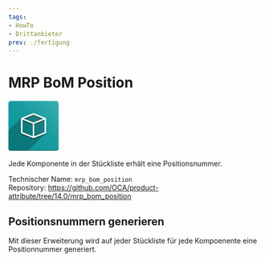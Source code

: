 ```yaml
---
tags:
- HowTo
- Drittanbieter
prev: ./fertigung
---
```

# MRP BoM Position
![icon_oms_box](assets/icon_oms_box.png)

Jede Komponente in der Stückliste erhält eine Positionsnummer.

Technischer Name: `mrp_bom_position`\
Repository: <https://github.com/OCA/product-attribute/tree/14.0/mrp_bom_position>

## Positionsnummern generieren

Mit dieser Erweiterung wird auf jeder Stückliste für jede Kompoenente eine Positionnummer generiert.


